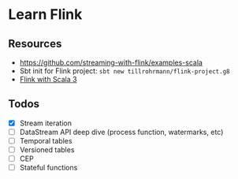 # Learn Flink

## Resources

- https://github.com/streaming-with-flink/examples-scala
- Sbt init for Flink project: `sbt new tillrohrmann/flink-project.g8`
- [Flink with Scala 3](https://github.com/sjwiesman/flink-scala-3/)

## Todos

- [X] Stream iteration
- [ ] DataStream API deep dive (process function, watermarks, etc)
- [ ] Temporal tables
- [ ] Versioned tables
- [ ] CEP
- [ ] Stateful functions
